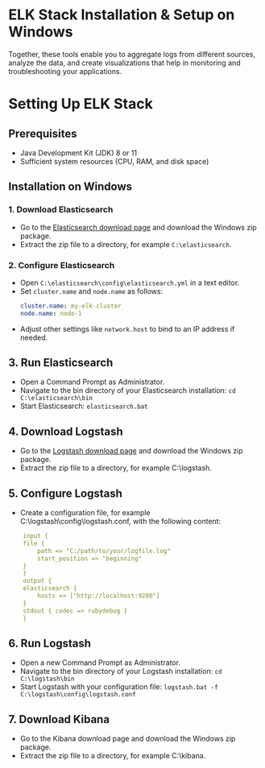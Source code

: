 # ELK Stack Installation & Setup on Windows
Together, these tools enable you to aggregate logs from different sources, analyze the data, and create visualizations that help in monitoring and troubleshooting your applications.

# Setting Up ELK Stack

## Prerequisites

- Java Development Kit (JDK) 8 or 11
- Sufficient system resources (CPU, RAM, and disk space)

## Installation on Windows

### 1. Download Elasticsearch

- Go to the [Elasticsearch download page](https://www.elastic.co/downloads/elasticsearch) and download the Windows zip package.
- Extract the zip file to a directory, for example `C:\elasticsearch`.

### 2. Configure Elasticsearch

- Open `C:\elasticsearch\config\elasticsearch.yml` in a text editor.
- Set `cluster.name` and `node.name` as follows:
  ```yaml
  cluster.name: my-elk-cluster
  node.name: node-1
- Adjust other settings like `network.host` to bind to an IP address if needed.

## 3. Run Elasticsearch
- Open a Command Prompt as Administrator.
- Navigate to the bin directory of your Elasticsearch installation: `cd C:\elasticsearch\bin`
- Start Elasticsearch: `elasticsearch.bat`

## 4. Download Logstash
- Go to the [Logstash download page](https://www.elastic.co/downloads/logstash) and download the Windows zip package.
- Extract the zip file to a directory, for example C:\logstash.

## 5. Configure Logstash
- Create a configuration file, for example C:\logstash\config\logstash.conf, with the following content:
```yaml
    input {
    file {
        path => "C:/path/to/your/logfile.log"
        start_position => "beginning"
    }
    }
    output {
    elasticsearch {
        hosts => ["http://localhost:9200"]
    }
    stdout { codec => rubydebug }
    }
```

## 6. Run Logstash
- Open a new Command Prompt as Administrator.
- Navigate to the bin directory of your Logstash installation: `cd C:\logstash\bin`
- Start Logstash with your configuration file: `logstash.bat -f C:\logstash\config\logstash.conf`

## 7. Download Kibana
- Go to the Kibana download page and download the Windows zip package.
- Extract the zip file to a directory, for example C:\kibana.